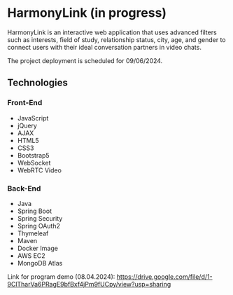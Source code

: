 # HarmonyLink (in progress)

HarmonyLink is an interactive web application that uses advanced filters such as interests, field of study, relationship status, city, age, and gender to connect users with their ideal conversation partners in video chats.

The project deployment is scheduled for 09/06/2024.

## Technologies

### Front-End
- JavaScript
- jQuery
- AJAX
- HTML5
- CSS3
- Bootstrap5
- WebSocket
- WebRTC Video

### Back-End
- Java
- Spring Boot
- Spring Security
- Spring OAuth2
- Thymeleaf
- Maven
- Docker Image
- AWS EC2
- MongoDB Atlas


Link for program demo (08.04.2024): https://drive.google.com/file/d/1-9ClTharVa6PRagE9bfBxf4jPm9fUCpy/view?usp=sharing
